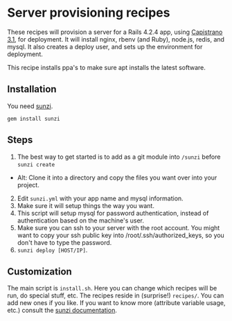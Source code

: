 # Server provisioning recipes

These recipes will provision a server for a Rails 4.2.4 app, using [Capistrano 3.1](http://capistranorb.com/), for deployment. It will install nginx, rbenv (and Ruby), node.js, redis, and mysql. It also creates a deploy user, and sets up the environment for deployment.

This recipe installs ppa's to make sure apt installs the latest software.

## Installation

You need [sunzi](https://github.com/kenn/sunzi).

    gem install sunzi

## Steps

1. The best way to get started is to add as a git module into `/sunzi` before `sunzi create`
  - Alt: Clone it into a directory and copy the files you want over into your project.
2. Edit `sunzi.yml` with your app name and mysql information.
3. Make sure it will setup things the way you want.
4. This script will setup mysql for password authentication, instead of authentication based on the machine's user.
5. Make sure you can ssh to your server with the root account. You might want to copy your ssh public key into /root/.ssh/authorized_keys, so you don't have to type the password.
6. `sunzi deploy [HOST/IP]`.

## Customization

The main script is `install.sh`. Here you can change which recipes will be run, do special stuff, etc.
The recipes reside in (surprise!) `recipes/`. You can add new ones if you like.
If you want to know more (attribute variable usage, etc.) consult the [sunzi documentation](https://github.com/kenn/sunzi#readme).
